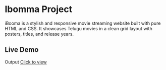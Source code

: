 <h1>Ibomma Project</h1>

iBooma is a stylish and responsive movie streaming website built with pure HTML and CSS.
It showcases Telugu movies in a clean grid layout with posters, titles, and release years.



## Live Demo
Output [Click to view](https://i-bomma.netlify.app/)
